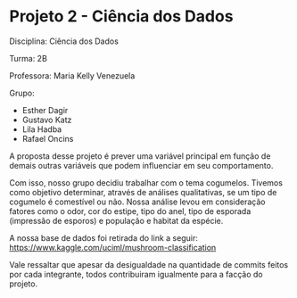 # Projeto 2 - Ciência dos Dados

Disciplina: Ciência dos Dados

Turma: 2B

Professora: Maria Kelly Venezuela

Grupo:
- Esther Dagir
- Gustavo Katz
- Lila Hadba
- Rafael Oncins

A proposta desse projeto é prever uma variável principal em função de demais outras variáveis
que podem influenciar em seu comportamento.

Com isso, nosso grupo decidiu trabalhar com o tema cogumelos. Tivemos como objetivo determinar, através de análises qualitativas, se um tipo de cogumelo é comestível ou não. Nossa análise levou em consideração fatores como o odor, cor do estipe, tipo do anel, tipo de esporada (impressão de esporos) e população e habitat da espécie.

A nossa base de dados foi retirada do link a seguir: https://www.kaggle.com/uciml/mushroom-classification

Vale ressaltar que apesar da desigualdade na quantidade de commits feitos por cada integrante, todos contribuiram igualmente para a facção do projeto.